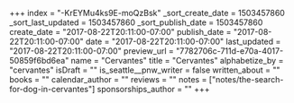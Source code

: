+++
index = "-KrEYMu4ks9E-moQzBsk"
_sort_create_date = 1503457860
_sort_last_updated = 1503457860
_sort_publish_date = 1503457860
create_date = "2017-08-22T20:11:00-07:00"
publish_date = "2017-08-22T20:11:00-07:00"
date = "2017-08-22T20:11:00-07:00"
last_updated = "2017-08-22T20:11:00-07:00"
preview_url = "7782706c-711d-e70a-4017-50859f6bd6ea"
name = "Cervantes"
title = "Cervantes"
alphabetize_by = "cervantes"
isDraft = ""
is_seattle__pnw_writer = false
written_about = ""
books = ""
calendar_author = ""
reviews = ""
notes = ["notes/the-search-for-dog-in-cervantes"]
sponsorships_author = ""
+++

